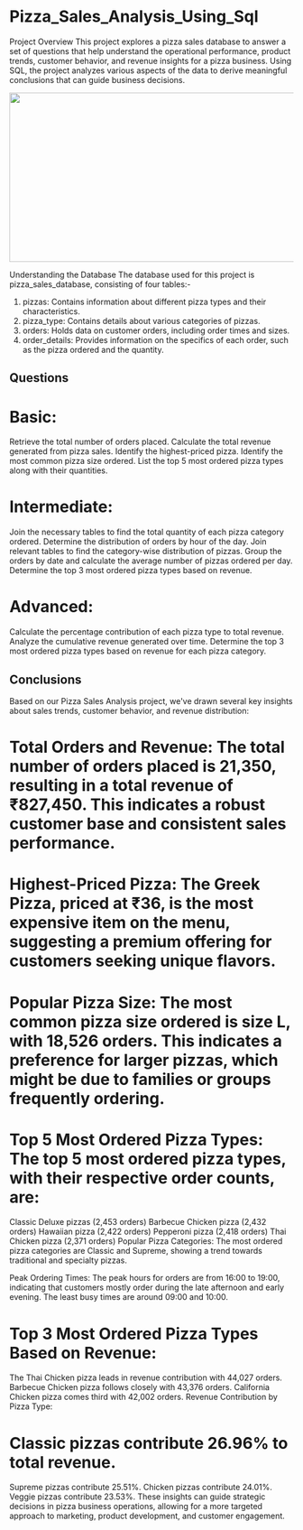 # Pizza_Sales_Analysis_Using_Sql
Project Overview
This project explores a pizza sales database to answer a set of questions that help understand the operational performance, product trends, customer behavior, and revenue insights for a pizza business. Using SQL, the project analyzes various aspects of the data to derive meaningful conclusions that can guide business decisions.
<p align="center">
  <img width="600" height="300" src="pr.png">
</p>


Understanding the Database
 The database used for this project is pizza_sales_database, consisting of four tables:-
1. pizzas: Contains information about different pizza types and their characteristics.
2. pizza_type: Contains details about various categories of pizzas.
3. orders: Holds data on customer orders, including order times and sizes.
4. order_details: Provides information on the specifics of each order, such as the pizza ordered and the quantity.

## Questions
# Basic:
Retrieve the total number of orders placed.
Calculate the total revenue generated from pizza sales.
Identify the highest-priced pizza.
Identify the most common pizza size ordered.
List the top 5 most ordered pizza types along with their quantities.
# Intermediate:
Join the necessary tables to find the total quantity of each pizza category ordered.
Determine the distribution of orders by hour of the day.
Join relevant tables to find the category-wise distribution of pizzas.
Group the orders by date and calculate the average number of pizzas ordered per day.
Determine the top 3 most ordered pizza types based on revenue.
# Advanced:
Calculate the percentage contribution of each pizza type to total revenue.
Analyze the cumulative revenue generated over time.
Determine the top 3 most ordered pizza types based on revenue for each pizza category.
## Conclusions
Based on our Pizza Sales Analysis project, we've drawn several key insights about sales trends, customer behavior, and revenue distribution:

# Total Orders and Revenue: The total number of orders placed is 21,350, resulting in a total revenue of ₹827,450. This indicates a robust customer base and consistent sales performance.

# Highest-Priced Pizza: The Greek Pizza, priced at ₹36, is the most expensive item on the menu, suggesting a premium offering for customers seeking unique flavors.

# Popular Pizza Size: The most common pizza size ordered is size L, with 18,526 orders. This indicates a preference for larger pizzas, which might be due to families or groups frequently ordering.

# Top 5 Most Ordered Pizza Types: The top 5 most ordered pizza types, with their respective order counts, are:

Classic Deluxe pizzas (2,453 orders)
Barbecue Chicken pizza (2,432 orders)
Hawaiian pizza (2,422 orders)
Pepperoni pizza (2,418 orders)
Thai Chicken pizza (2,371 orders)
Popular Pizza Categories: The most ordered pizza categories are Classic and Supreme, showing a trend towards traditional and specialty pizzas.

Peak Ordering Times: The peak hours for orders are from 16:00 to 19:00, indicating that customers mostly order during the late afternoon and early evening. The least busy times are around 09:00 and 10:00.

# Top 3 Most Ordered Pizza Types Based on Revenue:

The Thai Chicken pizza leads in revenue contribution with 44,027 orders.
Barbecue Chicken pizza follows closely with 43,376 orders.
California Chicken pizza comes third with 42,002 orders.
Revenue Contribution by Pizza Type:

# Classic pizzas contribute 26.96% to total revenue.
Supreme pizzas contribute 25.51%.
Chicken pizzas contribute 24.01%.
Veggie pizzas contribute 23.53%.
These insights can guide strategic decisions in pizza business operations, allowing for a more targeted approach to marketing, product development, and customer engagement.
